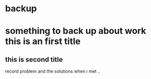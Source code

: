 # backup
something to back up about work
this is an first title
=====================
this is second title
---------------------
record problem and the solutions when i met .. 
